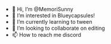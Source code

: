 - 👋 Hi, I’m @MemoriSunny
- 👀 I’m interested in Blueycapsules!
- 🌱 I’m currently learning to tween
- 💞️ I’m looking to collaborate on editing 
- 📫 How to reach me discord 

<!---
MemoriSunny/MemoriSunny is a ✨ special ✨ repository because its `README.md` (this file) appears on your GitHub profile.
You can click the Preview link to take a look at your changes.
--->
